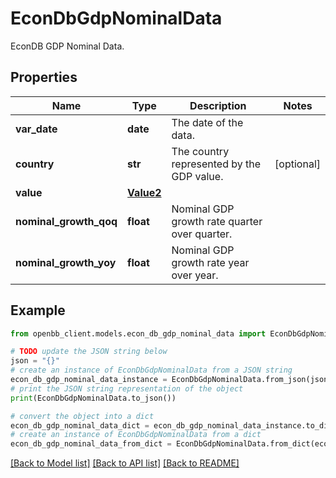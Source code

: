 # EconDbGdpNominalData

EconDB GDP Nominal Data.

## Properties

Name | Type | Description | Notes
------------ | ------------- | ------------- | -------------
**var_date** | **date** | The date of the data. | 
**country** | **str** | The country represented by the GDP value. | [optional] 
**value** | [**Value2**](Value2.md) |  | 
**nominal_growth_qoq** | **float** | Nominal GDP growth rate quarter over quarter. | 
**nominal_growth_yoy** | **float** | Nominal GDP growth rate year over year. | 

## Example

```python
from openbb_client.models.econ_db_gdp_nominal_data import EconDbGdpNominalData

# TODO update the JSON string below
json = "{}"
# create an instance of EconDbGdpNominalData from a JSON string
econ_db_gdp_nominal_data_instance = EconDbGdpNominalData.from_json(json)
# print the JSON string representation of the object
print(EconDbGdpNominalData.to_json())

# convert the object into a dict
econ_db_gdp_nominal_data_dict = econ_db_gdp_nominal_data_instance.to_dict()
# create an instance of EconDbGdpNominalData from a dict
econ_db_gdp_nominal_data_from_dict = EconDbGdpNominalData.from_dict(econ_db_gdp_nominal_data_dict)
```
[[Back to Model list]](../README.md#documentation-for-models) [[Back to API list]](../README.md#documentation-for-api-endpoints) [[Back to README]](../README.md)


